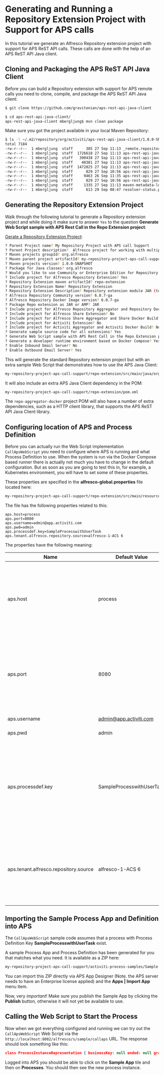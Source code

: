 # Generating and Running a Repository Extension Project with Support for APS calls
In this tutorial we generate an Alfresco Repository extension project with support for 
APS ReST API calls. These calls are done with the help of an APS ReST API Java client.

## Cloning and Packaging the APS ReST API Java Client
Before you can build a Repository extension with support for APS remote calls you need to 
clone, compile, and package the APS ReST API Java client:

```bash
$ git clone https://github.com/gravitonian/aps-rest-api-java-client
``` 

```bash
$ cd aps-rest-api-java-client/
aps-rest-api-java-client mbergljung$ mvn clean package
``` 

Make sure you got the project available in your local Maven Repository:

```bash
$ ls -l ~/.m2/repository/org/activiti/aps-rest-api-java-client/1.0.0-SNAPSHOT/
total 7184
-rw-r--r--  1 mbergljung  staff      385 27 Sep 11:13 _remote.repositories
-rw-r--r--  1 mbergljung  staff  1726618 27 Sep 11:13 aps-rest-api-java-client-1.0.0-SNAPSHOT-javadoc.jar
-rw-r--r--  1 mbergljung  staff   390438 27 Sep 11:13 aps-rest-api-java-client-1.0.0-SNAPSHOT-sources.jar
-rw-r--r--  1 mbergljung  staff    48381 27 Sep 11:13 aps-rest-api-java-client-1.0.0-SNAPSHOT-tests.jar
-rw-r--r--  1 mbergljung  staff  1472825 27 Sep 11:13 aps-rest-api-java-client-1.0.0-SNAPSHOT.jar
-rw-r--r--  1 mbergljung  staff      829 27 Sep 10:56 aps-rest-api-java-client-1.0.0-SNAPSHOT.jar.lastUpdated
-rw-r--r--  1 mbergljung  staff     9463 26 Sep 11:35 aps-rest-api-java-client-1.0.0-SNAPSHOT.pom
-rw-r--r--  1 mbergljung  staff      829 27 Sep 10:56 aps-rest-api-java-client-1.0.0-SNAPSHOT.pom.lastUpdated
-rw-r--r--  1 mbergljung  staff     1335 27 Sep 11:13 maven-metadata-local.xml
-rw-r--r--  1 mbergljung  staff      613 29 Sep 08:47 resolver-status.properties
``` 

## Generating the Repository Extension Project
Walk through the following tutorial to generate a Repository extension project
and while doing it make sure to answer `Yes` to the question **Generate Web Script sample with APS Rest Call in the Repo Extension project**:

[Gerate a Repository Extension Project](generating-repository-extension-project.md):

```bash
? Parent Project name? My Repository Project with APS call Support
? Parent Project description?  Alfresco project for working with multiple extensions in a containerized environment
? Maven projects groupId? org.alfresco
? Maven parent project artifactId? my-repository-project-aps-call-support
? Maven projects version? 1.0.0-SNAPSHOT
? Package for Java classes? org.alfresco
? Would you like to use Community or Enterprise Edition for Repository and Share? Community
? Include project for Alfresco Repository Extension? Yes
? Repository Extension maven artifactId? repo-extension
? Repository Extension Name? Repository Extension
? Repository Extension Description? Repository extension module JAR (to be included in the alfresco.war)
? Alfresco Repository Community version? 6.0.7-ga
? Alfresco Repository Docker Image version? 6.0.7-ga
? Package Repo extension as JAR or AMP? JAR
? Include project for Alfresco Repository Aggregator and Repository Docker Build? Yes
? Include project for Alfresco Share Extension? No
? Include project for Alfresco Share Aggregator and Share Docker Build? No
? Include project for Activiti Extension? No
? Include project for Activiti Aggregator and Activiti Docker Build? No
? Generate sample source code for all extensions? Yes
? Generate Web Script sample with APS Rest Call in the Repo Extension project? Yes
? Generate a developer runtime environment based on Docker Compose? Yes
? Enable Inbound Email Server? No
? Enable Outbound Email Server? Yes
```

This will generate the standard Repository extension project but with an extra sample Web Script that 
demonstrates how to use the APS Java Client:

```bash
my-repository-project-aps-call-support/repo-extension/src/main/java/org/alfresco/reposamples/CallApsWebScript.java
``` 

It will also include an extra APS Java Client dependency in the POM: 

```bash
my-repository-project-aps-call-support/repo-extension/pom.xml
``` 

The `repo-aggregator-docker` project POM will also have a number of extra dependencies, such as a HTTP client library, 
that supports the APS ReST API Java Client library. 

## Configuring location of APS and Process Definition
Before you can actually run the Web Script implementation `CallApsWebScript` you need to configure 
where APS is running and what Process Definition to use. When the system is run
via the Docker Compose based runner there is actually not much you have to 
change in the default configuration. But as soon as you are going
to test this in, for example, a Kubernetes environment, you will have to set some of these properties.

These properties are specified in the **alfresco-global.properties** file located here:

```bash
my-repository-project-aps-call-support/repo-extension/src/main/resources/alfresco/module/repo-extension/alfresco-global.properties
```

The file has the following properties related to this:

```properties
aps.host=process
aps.port=8080
aps.username=admin@app.activiti.com
aps.pwd=admin
aps.processdef.key=SampleProcesswithUserTask
aps.tenant.alfresco.repository.source=alfresco-1-ACS 6
```
 
The properties have the following meaning:

| Name | Default Value | Description |
| ---- | ------------- | ----------- | 
| aps.host | process | This is the hostname for where the APS server is running. By default this will be the service name from the Docker Compose file located here: runner/docker-compose/docker-compose.yml |
| aps.port | 8080 | This is the port for accessing the APS server. By default this will be the internal Docker network port from the Docker Compose file located here: runner/docker-compose/docker-compose.yml |
| aps.username | admin@app.activiti.com | Standard APS Admin username |
| aps.pwd | admin| Standard APS Admin password |
| aps.processdef.key | SampleProcesswithUserTask | The process definition key for the process definition that you want to start. You don't have to change this if you use the supplied Sample Process App and Definition. If you design a new process then make sure to set this property. |
| aps.tenant.alfresco.repository.source | alfresco-1-ACS 6 | This matches the Alfresco Repository tenant that has been set up in APS. It is used when you upload content from ACS to APS. The format is `alfresco-<Repo Tenant ID>-<Repo Tenant Name>`|

## Importing the Sample Process App and Definition into APS
The `CallApsWebScript` sample code assumes that a process with Process Definition Key **SampleProcesswithUserTask** exist.

A sample Process App and Process Definition has been generated for you that matches what you need. It is available 
as a ZIP here:

```bash
my-repository-project-aps-call-support/activiti-process-samples/Sample App.zip
```

You can import this ZIP directly via APS App Designer (Note. the APS server needs to have an Enterprise license applied)
and the **Apps | Import App** menu item.

Now, very *important*! Make sure you publish the Sample App by clicking the **Publish** button, otherwise it will not yet 
be available to use.

## Calling the Web Script to Start the Process
Now when we got everything configured and running we can try out the `CallApsWebScript` Web Script
via the `http://localhost:8082/alfresco/s/sample/callaps` URL. The response should look something
like this:

```json 
class ProcessInstanceRepresentation { businessKey: null ended: null graphicalNotationDefined: true id: 8 name: My Process Instance processDefinitionCategory: http://www.activiti.org/processdef processDefinitionDeploymentId: 1 processDefinitionDescription: This process is used by ACS to demonstrate starting a process via APS ReST API processDefinitionId: SampleProcesswithUserTask:1:7 processDefinitionKey: SampleProcesswithUserTask processDefinitionName: Sample Process with User Task processDefinitionVersion: 1 startFormDefined: false started: 2018-10-01T07:47:50.692Z startedBy: class LightUserRepresentation { company: null email: admin@app.activiti.com externalId: null firstName: null id: 1 lastName: Administrator pictureId: null } suspended: false tenantId: tenant_1 variables: [class RestVariable { name: acscontent scope: null type: null value: null }, class RestVariable { name: atextvar scope: null type: string value: Some text }, class RestVariable { name: initiator scope: null type: string value: 1 }] }' 
```

Logged into APS you should be able to click on the **Sample App** tile and then on **Processes**. You should then see
the new process instance.
